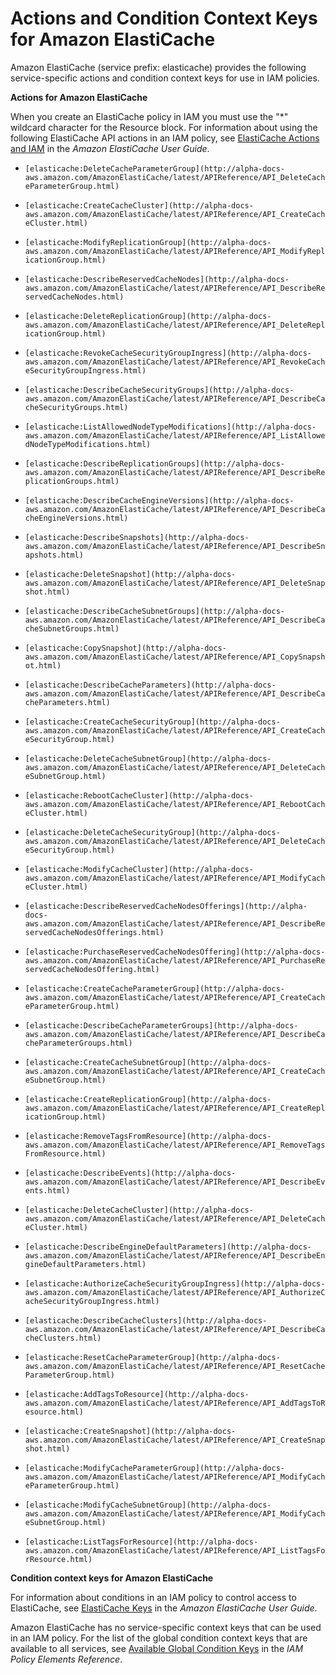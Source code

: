 # Actions and Condition Context Keys for Amazon ElastiCache<a name="list_elasticache"></a>

Amazon ElastiCache \(service prefix: elasticache\) provides the following service\-specific actions and condition context keys for use in IAM policies\.

**Actions for Amazon ElastiCache**

When you create an ElastiCache policy in IAM you must use the "\*" wildcard character for the Resource block\. For information about using the following ElastiCache API actions in an IAM policy, see [ElastiCache Actions and IAM](http://alpha-docs-aws.amazon.com/AmazonElastiCache/latest/UserGuide/UsingIAM.html#UsingIAM.ElastiCacheActions) in the *Amazon ElastiCache User Guide*\.

+ `[elasticache:DeleteCacheParameterGroup](http://alpha-docs-aws.amazon.com/AmazonElastiCache/latest/APIReference/API_DeleteCacheParameterGroup.html)`

+ `[elasticache:CreateCacheCluster](http://alpha-docs-aws.amazon.com/AmazonElastiCache/latest/APIReference/API_CreateCacheCluster.html)`

+ `[elasticache:ModifyReplicationGroup](http://alpha-docs-aws.amazon.com/AmazonElastiCache/latest/APIReference/API_ModifyReplicationGroup.html)`

+ `[elasticache:DescribeReservedCacheNodes](http://alpha-docs-aws.amazon.com/AmazonElastiCache/latest/APIReference/API_DescribeReservedCacheNodes.html)`

+ `[elasticache:DeleteReplicationGroup](http://alpha-docs-aws.amazon.com/AmazonElastiCache/latest/APIReference/API_DeleteReplicationGroup.html)`

+ `[elasticache:RevokeCacheSecurityGroupIngress](http://alpha-docs-aws.amazon.com/AmazonElastiCache/latest/APIReference/API_RevokeCacheSecurityGroupIngress.html)`

+ `[elasticache:DescribeCacheSecurityGroups](http://alpha-docs-aws.amazon.com/AmazonElastiCache/latest/APIReference/API_DescribeCacheSecurityGroups.html)`

+ `[elasticache:ListAllowedNodeTypeModifications](http://alpha-docs-aws.amazon.com/AmazonElastiCache/latest/APIReference/API_ListAllowedNodeTypeModifications.html)`

+ `[elasticache:DescribeReplicationGroups](http://alpha-docs-aws.amazon.com/AmazonElastiCache/latest/APIReference/API_DescribeReplicationGroups.html)`

+ `[elasticache:DescribeCacheEngineVersions](http://alpha-docs-aws.amazon.com/AmazonElastiCache/latest/APIReference/API_DescribeCacheEngineVersions.html)`

+ `[elasticache:DescribeSnapshots](http://alpha-docs-aws.amazon.com/AmazonElastiCache/latest/APIReference/API_DescribeSnapshots.html)`

+ `[elasticache:DeleteSnapshot](http://alpha-docs-aws.amazon.com/AmazonElastiCache/latest/APIReference/API_DeleteSnapshot.html)`

+ `[elasticache:DescribeCacheSubnetGroups](http://alpha-docs-aws.amazon.com/AmazonElastiCache/latest/APIReference/API_DescribeCacheSubnetGroups.html)`

+ `[elasticache:CopySnapshot](http://alpha-docs-aws.amazon.com/AmazonElastiCache/latest/APIReference/API_CopySnapshot.html)`

+ `[elasticache:DescribeCacheParameters](http://alpha-docs-aws.amazon.com/AmazonElastiCache/latest/APIReference/API_DescribeCacheParameters.html)`

+ `[elasticache:CreateCacheSecurityGroup](http://alpha-docs-aws.amazon.com/AmazonElastiCache/latest/APIReference/API_CreateCacheSecurityGroup.html)`

+ `[elasticache:DeleteCacheSubnetGroup](http://alpha-docs-aws.amazon.com/AmazonElastiCache/latest/APIReference/API_DeleteCacheSubnetGroup.html)`

+ `[elasticache:RebootCacheCluster](http://alpha-docs-aws.amazon.com/AmazonElastiCache/latest/APIReference/API_RebootCacheCluster.html)`

+ `[elasticache:DeleteCacheSecurityGroup](http://alpha-docs-aws.amazon.com/AmazonElastiCache/latest/APIReference/API_DeleteCacheSecurityGroup.html)`

+ `[elasticache:ModifyCacheCluster](http://alpha-docs-aws.amazon.com/AmazonElastiCache/latest/APIReference/API_ModifyCacheCluster.html)`

+ `[elasticache:DescribeReservedCacheNodesOfferings](http://alpha-docs-aws.amazon.com/AmazonElastiCache/latest/APIReference/API_DescribeReservedCacheNodesOfferings.html)`

+ `[elasticache:PurchaseReservedCacheNodesOffering](http://alpha-docs-aws.amazon.com/AmazonElastiCache/latest/APIReference/API_PurchaseReservedCacheNodesOffering.html)`

+ `[elasticache:CreateCacheParameterGroup](http://alpha-docs-aws.amazon.com/AmazonElastiCache/latest/APIReference/API_CreateCacheParameterGroup.html)`

+ `[elasticache:DescribeCacheParameterGroups](http://alpha-docs-aws.amazon.com/AmazonElastiCache/latest/APIReference/API_DescribeCacheParameterGroups.html)`

+ `[elasticache:CreateCacheSubnetGroup](http://alpha-docs-aws.amazon.com/AmazonElastiCache/latest/APIReference/API_CreateCacheSubnetGroup.html)`

+ `[elasticache:CreateReplicationGroup](http://alpha-docs-aws.amazon.com/AmazonElastiCache/latest/APIReference/API_CreateReplicationGroup.html)`

+ `[elasticache:RemoveTagsFromResource](http://alpha-docs-aws.amazon.com/AmazonElastiCache/latest/APIReference/API_RemoveTagsFromResource.html)`

+ `[elasticache:DescribeEvents](http://alpha-docs-aws.amazon.com/AmazonElastiCache/latest/APIReference/API_DescribeEvents.html)`

+ `[elasticache:DeleteCacheCluster](http://alpha-docs-aws.amazon.com/AmazonElastiCache/latest/APIReference/API_DeleteCacheCluster.html)`

+ `[elasticache:DescribeEngineDefaultParameters](http://alpha-docs-aws.amazon.com/AmazonElastiCache/latest/APIReference/API_DescribeEngineDefaultParameters.html)`

+ `[elasticache:AuthorizeCacheSecurityGroupIngress](http://alpha-docs-aws.amazon.com/AmazonElastiCache/latest/APIReference/API_AuthorizeCacheSecurityGroupIngress.html)`

+ `[elasticache:DescribeCacheClusters](http://alpha-docs-aws.amazon.com/AmazonElastiCache/latest/APIReference/API_DescribeCacheClusters.html)`

+ `[elasticache:ResetCacheParameterGroup](http://alpha-docs-aws.amazon.com/AmazonElastiCache/latest/APIReference/API_ResetCacheParameterGroup.html)`

+ `[elasticache:AddTagsToResource](http://alpha-docs-aws.amazon.com/AmazonElastiCache/latest/APIReference/API_AddTagsToResource.html)`

+ `[elasticache:CreateSnapshot](http://alpha-docs-aws.amazon.com/AmazonElastiCache/latest/APIReference/API_CreateSnapshot.html)`

+ `[elasticache:ModifyCacheParameterGroup](http://alpha-docs-aws.amazon.com/AmazonElastiCache/latest/APIReference/API_ModifyCacheParameterGroup.html)`

+ `[elasticache:ModifyCacheSubnetGroup](http://alpha-docs-aws.amazon.com/AmazonElastiCache/latest/APIReference/API_ModifyCacheSubnetGroup.html)`

+ `[elasticache:ListTagsForResource](http://alpha-docs-aws.amazon.com/AmazonElastiCache/latest/APIReference/API_ListTagsForResource.html)`

**Condition context keys for Amazon ElastiCache**

For information about conditions in an IAM policy to control access to ElastiCache, see [ElastiCache Keys](http://alpha-docs-aws.amazon.com/AmazonElastiCache/latest/UserGuide/UsingIAM.html#UsingIAM.Keys) in the *Amazon ElastiCache User Guide*\.

Amazon ElastiCache has no service\-specific context keys that can be used in an IAM policy\. For the list of the global condition context keys that are available to all services, see [Available Global Condition Keys](reference_policies_condition-keys.md#AvailableKeys) in the *IAM Policy Elements Reference*\.